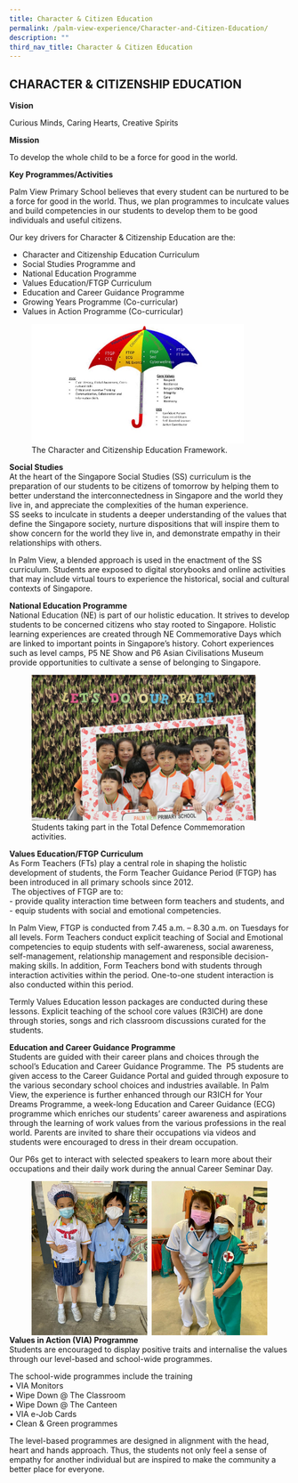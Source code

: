 ```yaml
---
title: Character & Citizen Education
permalink: /palm-view-experience/Character-and-Citizen-Education/
description: ""
third_nav_title: Character & Citizen Education
---
```

## CHARACTER & CITIZENSHIP EDUCATION

**Vision**

Curious Minds, Caring Hearts, Creative Spirits

**Mission** 

To develop the whole child to be a force for good in the world.

**Key Programmes/Activities** 

Palm View Primary School believes that every student can be nurtured to be a force for good in the world. Thus, we plan programmes to inculcate values and build competencies in our students to develop them to be good individuals and useful citizens.

Our key drivers for Character & Citizenship Education are the: <br>
* Character and Citizenship Education Curriculum
* Social Studies Programme and
* National Education Programme
* Values Education/FTGP Curriculum
* Education and Career Guidance Programme
* Growing Years Programme (Co-curricular)
* Values in Action Programme (Co-curricular)

<figure>
<img src="/images/Slide1.jpg" style="width:90%">
<figcaption>The Character and Citizenship Education Framework.
 </figcaption>
</figure>

**Social Studies** <br>
At the heart of the Singapore Social Studies (SS) curriculum is the preparation of our students to be citizens of tomorrow by helping them to better understand the interconnectedness in Singapore and the world they live in, and appreciate the complexities of the human experience. <br>
SS seeks to inculcate in students a deeper understanding of the values that define the Singapore society, nurture dispositions that will inspire them to show concern for the world they live in, and demonstrate empathy in their relationships with others.

In Palm View, a blended approach is used in the enactment of the SS curriculum. Students are exposed to digital storybooks and online activities that may include virtual tours to experience the historical, social and cultural contexts of Singapore.

**National Education Programme** <br>
National Education (NE) is part of our holistic education. It strives to develop students to be concerned citizens who stay rooted to Singapore. Holistic learning experiences are created through NE Commemorative Days which are linked to important points in Singapore’s history. Cohort experiences such as level camps, P5 NE Show and P6 Asian Civilisations Museum provide opportunities to cultivate a sense of belonging to Singapore.

<figure>
<img src="/images/NE Commemorative.jpg" style="width:95%">
<figcaption>Students taking part in the Total Defence Commemoration activities.
 </figcaption>
</figure>

**Values Education/FTGP Curriculum** <br>
As Form Teachers (FTs) play a central role in shaping the holistic development of students, the Form Teacher Guidance Period (FTGP) has been introduced in all primary schools since 2012. <br>
 The objectives of FTGP are to: <br>
\- provide quality interaction time between form teachers and students, and <br>
\- equip students with social and emotional competencies.

In Palm View, FTGP is conducted from 7.45 a.m. – 8.30 a.m. on Tuesdays for all levels. Form Teachers conduct explicit teaching of Social and Emotional competencies to equip students with self-awareness, social awareness, self-management, relationship management and responsible decision-making skills. In addition, Form Teachers bond with students through interaction activities within the period. One-to-one student interaction is also conducted within this period.

Termly Values Education lesson packages are conducted during these lessons. Explicit teaching of the school core values (R3ICH) are done through stories, songs and rich classroom discussions curated for the students.

**Education and Career Guidance Programme** <br>
Students are guided with their career plans and choices through the school’s Education and Career Guidance Programme. The  P5 students are given access to the Career Guidance Portal and guided through exposure to the various secondary school choices and industries available. In Palm View, the experience is further enhanced through our R3ICH for Your Dreams Programme, a week-long Education and Career Guidance (ECG) programme which enriches our students’ career awareness and aspirations through the learning of work values from the various professions in the real world. Parents are invited to share their occupations via videos and students were encouraged to dress in their dream occupation.

Our P6s get to interact with selected speakers to learn more about their occupations and their daily work during the annual Career Seminar Day.

<figure>
<img src="/images/R3ich for Your Dream.jpeg" style="width:49%" align=left>
<img src="/images/R3ich for your dream3.jpeg" style="width:49%" align=right>
</figure>

**Values in Action (VIA) Programme** <br>
Students are encouraged to display positive traits and internalise the values through our level-based and school-wide programmes. 

The school-wide programmes include the training <br>
• VIA Monitors <br>
• Wipe Down @ The Classroom <br>
• Wipe Down @ The Canteen <br>
• VIA e-Job Cards <br>
• Clean & Green programmes

The level-based programmes are designed in alignment with the head, heart and hands approach. Thus, the students not only feel a sense of empathy for another individual but are inspired to make the community a better place for everyone.
